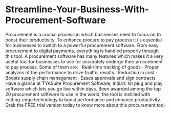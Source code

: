 # Streamline-Your-Business-With-Procurement-Software
   Procurement is a crucial process in which businesses need to focus on to boost their productivity. To enhance procure to pay process it i s essential for businesses to switch to a powerful procurement software. From easy procurement to digital payments, everything is handled properly through this tool.  A procurement software has many features which makes it a very useful tool for businesses to use for accurately undergo their procurement to pay process. Some of them are: · Real-time tracking of goods · Proper analyzes of the performance to drive fruitful results · Reduction in cost · Boosts supply chain management · Eases approvals and sign contracts Have a glance at TYASuite Procurement Software, India’s 1st plug and play software which lets you go live within days. Been awarded among the top 20 procurement software to use in the world, the tool is instilled with cutting-edge technology to boost performance and enhance productivity. Grab the FREE trial version today to know more about this procurement tool. 
